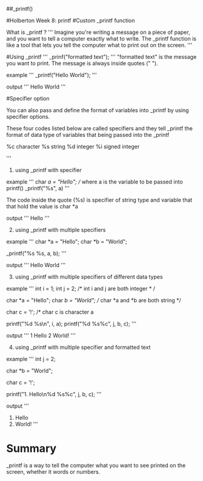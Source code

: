 ##_printf()
 
#Holberton Week 8: printf
#Custom _printf function

What is _printf ?
'''
Imagine you're writing a message on a piece of paper, and you want to tell a computer exactly what to write. 
The _printf function is like a tool that lets you tell the computer what to print out on the screen.
'''

#Using _printf
'''
_prinf("formatted text");
'''
"formatted text" is the message you want to print. 
The message is always inside quotes (" "). 

example
'''
_printf("Hello World");
'''

output
'''
Hello World
''' 

#Specifier option

You can also pass and define the format of variables into _printf by using specifier options.

These four codes listed below are called specifiers and 
they tell _printf the format of data type of variables that being passed into the _printf


%c 	character
%s	string 
%d	integer 
%i 	signed integer


'''
1. using _printf with specifier

example
'''
char *a = "Hello";  /* where a is the variable to be passed into printf()
_printf("%s", a)
'''

The code inside the quote (%s) is specifier of string type and variable that that hold the value is char *a

output
'''
Hello
'''

2. using _printf with multiple specifiers

example
'''
char *a = "Hello";
char *b = "World";

_printf("%s %s, a, b);
'''

output
'''
Hello World
'''

3. using _printf with multiple specifiers of different data types

example
'''
int i = 1;
int j = 2; /* int i and j are both integer * /

char *a = "Hello";
char *b = "World"; /* char *a and *b are both string */

char c = '!'; /* char c is character a

printf("%d %s\n", i, a);
printf("%d %s%c", j, b, c); 
'''

output
'''
1 Hello
2 World!
'''

4. using _printf with multiple specifier and formatted text

example
'''
int j = 2;

char *b = "World";

char c = '!'; 

printf("1. Hello\n%d %s%c", j, b, c);
'''

output
'''
1. Hello
2. World!
'''

# Summary

_printf is a way to tell the computer what you want to see printed on the screen, whether it words or numbers. 
